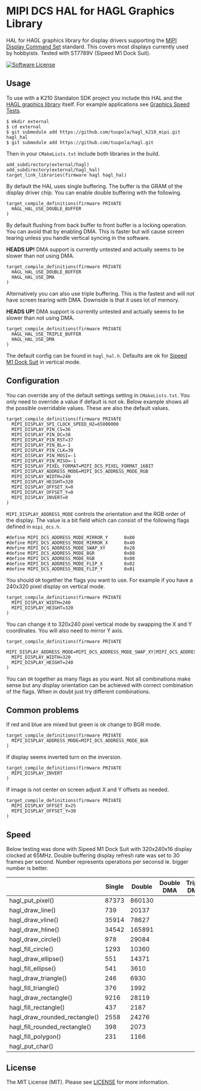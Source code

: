 # MIPI DCS HAL for HAGL Graphics Library

HAL for HAGL graphics library for display drivers supporting the [MIPI Display Command Set](https://www.mipi.org/specifications/display-command-set) standard. This covers most displays currently used by hobbyists. Tested with ST7789V (Sipeed M1 Dock Suit).

[![Software License](https://img.shields.io/badge/license-MIT-brightgreen.svg?style=flat-square)](LICENSE.md)

## Usage

To use with a K210 Standalon SDK project you include this HAL and the [HAGL graphics library](https://github.com/tuupola/hagl) itself. For example applications see [Graphics Speed Tests](https://github.com/tuupola/k210_gfx.git).

```
$ mkdir external
$ cd external
$ git submodule add https://github.com/tuupola/hagl_k210_mipi.git hagl_hal
$ git submodule add https://github.com/tuupola/hagl.git
```

Then in your `CMakeLists.txt` include both libraries in the build.

```
add_subdirectory(external/hagl)
add_subdirectory(external/hagl_hal)
target_link_libraries(firmware hagl hagl_hal)

```

By default the HAL uses single buffering. The buffer is the GRAM of the display driver chip. You can enable double buffering with the following.

```
target_compile_definitions(firmware PRIVATE
  HAGL_HAL_USE_DOUBLE_BUFFER
)
```

By default flushing from back buffer to front buffer is a locking operation. You can avoid that by enabling DMA. This is faster but will cause screen tearing unless you handle vertical syncing in the software.

**HEADS UP!** DMA support is currently untested and actually seems to be slower than not using DMA.

```
target_compile_definitions(firmware PRIVATE
  HAGL_HAL_USE_DOUBLE_BUFFER
  HAGL_HAL_USE_DMA
)
```

Alternatively you can also use triple buffering. This is the fastest and will not have screen tearing with DMA. Downside is that it uses lot of memory.

**HEADS UP!** DMA support is currently untested and actually seems to be slower than not using DMA.

```
target_compile_definitions(firmware PRIVATE
  HAGL_HAL_USE_TRIPLE_BUFFER
  HAGL_HAL_USE_DMA
)
```

The default config can be found in `hagl_hal.h`. Defaults are ok for [Sipeed M1 Dock Suit](https://www.seeedstudio.com/Sipeed-M1-dock-suit-M1-dock-2-4-inch-LCD-OV2640-K210-Dev-Board-1st-RV64-AI-board-for-Edge-Computing.html) in vertical mode.

## Configuration

You can override any of the default settings setting in `CMakeLists.txt`. You only need to override a value if default is not ok. Below example shows all the possible overridable values. These are also the default values.

```
target_compile_definitions(firmware PRIVATE
  MIPI_DISPLAY_SPI_CLOCK_SPEED_HZ=65000000
  MIPI_DISPLAY_PIN_CS=36
  MIPI_DISPLAY_PIN_DC=38
  MIPI_DISPLAY_PIN_RST=37
  MIPI_DISPLAY_PIN_BL=-1
  MIPI_DISPLAY_PIN_CLK=39
  MIPI_DISPLAY_PIN_MOSI=-1
  MIPI_DISPLAY_PIN_MISO=-1
  MIPI_DISPLAY_PIXEL_FORMAT=MIPI_DCS_PIXEL_FORMAT_16BIT
  MIPI_DISPLAY_ADDRESS_MODE=MIPI_DCS_ADDRESS_MODE_RGB
  MIPI_DISPLAY_WIDTH=240
  MIPI_DISPLAY_HEIGHT=320
  MIPI_DISPLAY_OFFSET_X=0
  MIPI_DISPLAY_OFFSET_Y=0
  MIPI_DISPLAY_INVERT=0
)
```

`MIPI_DISPLAY_ADDRESS_MODE` controls the orientation and the RGB order of the display. The value is a bit field which can consist of the following flags defined in `mipi_dcs.h`.

```
#define MIPI_DCS_ADDRESS_MODE_MIRROR_Y      0x80
#define MIPI_DCS_ADDRESS_MODE_MIRROR_X      0x40
#define MIPI_DCS_ADDRESS_MODE_SWAP_XY       0x20
#define MIPI_DCS_ADDRESS_MODE_BGR           0x08
#define MIPI_DCS_ADDRESS_MODE_RGB           0x00
#define MIPI_DCS_ADDRESS_MODE_FLIP_X        0x02
#define MIPI_DCS_ADDRESS_MODE_FLIP_Y        0x01
```

You should `OR` together the flags you want to use. For example if you have a 240x320 pixel display on vertical mode.

```
target_compile_definitions(firmware PRIVATE
  MIPI_DISPLAY_WIDTH=240
  MIPI_DISPLAY_HEIGHT=320
)
```

You can change it to 320x240 pixel vertical mode by swapping the X and Y coordinates. You will also need to mirror Y axis.

```
target_compile_definitions(firmware PRIVATE
  MIPI_DISPLAY_ADDRESS_MODE=MIPI_DCS_ADDRESS_MODE_SWAP_XY|MIPI_DCS_ADDRESS_MODE_MIRROR_Y
  MIPI_DISPLAY_WIDTH=320
  MIPI_DISPLAY_HEIGHT=240
)
```

You can `OR` together as many flags as you want. Not all combinations make sense but any display orientation can be achieved with correct combination of the flags. When in doubt just try different combinations.

## Common problems

If red and blue are mixed but green is ok change to BGR mode.

```
target_compile_definitions(firmware PRIVATE
  MIPI_DISPLAY_ADDRESS_MODE=MIPI_DCS_ADDRESS_MODE_BGR
)
```

If display seems inverted turn on the inversion.

```
target_compile_definitions(firmware PRIVATE
  MIPI_DISPLAY_INVERT
)
```

If image is not center on screen adjust X and Y offsets as needed.

```
target_compile_definitions(firmware PRIVATE
  MIPI_DISPLAY_OFFSET_X=25
  MIPI_DISPLAY_OFFSET_Y=30
)
```

## Speed

Below testing was done with Sipeed M1 Dock Suit with 320x240x16 display clocked at 65MHz. Double buffering display refresh rate was set to 30 frames per second. Number represents operations per seconsd ie. bigger number is better.

|                               | Single | Double    | Double DMA | Triple DMA |
|-------------------------------|--------|-----------|------------|------------|
| hagl_put_pixel()              |  87373 |    860130 |            |            |
| hagl_draw_line()              |    739 |     20137 |            |            |
| hagl_draw_vline()             |  35914 |     78627 |            |            |
| hagl_draw_hline()             |  34542 |    165891 |            |            |
| hagl_draw_circle()            |    978 |     29084 |            |            |
| hagl_fill_circle()            |   1293 |     10360 |            |            |
| hagl_draw_ellipse()           |    551 |     14371 |            |            |
| hagl_fill_ellipse()           |    541 |      3610 |            |            |
| hagl_draw_triangle()          |    246 |      6930 |            |            |
| hagl_fill_triangle()          |    376 |      1992 |            |            |
| hagl_draw_rectangle()         |   9216 |     28119 |            |            |
| hagl_fill_rectangle()         |    437 |      2187 |            |            |
| hagl_draw_rounded_rectangle() |   2558 |     24276 |            |            |
| hagl_fill_rounded_rectangle() |    398 |      2073 |            |            |
| hagl_fill_polygon()           |    231 |      1166 |            |            |
| hagl_put_char()               |        |           |            |            |

## License

The MIT License (MIT). Please see [LICENSE](LICENSE) for more information.
